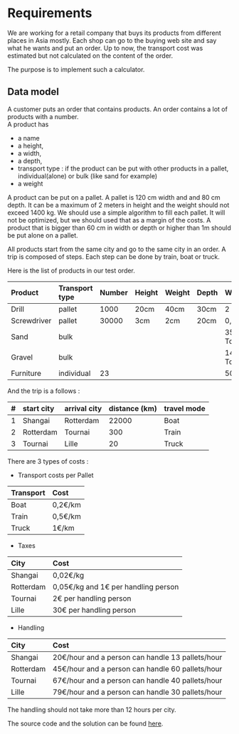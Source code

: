 # Requirements

We are working for a retail company that buys its products from different places in Asia mostly.  Each shop can go to the buying web site and say what he wants and put an order.  Up to now, the transport cost was estimated but not calculated on the content of the order.   

The purpose is to implement such a calculator.

## Data model

A customer puts an order that contains products. An order contains a lot of products with a number.  
A product has

* a name
* a height, 
* a width, 
* a depth, 
* transport type : if the product can be put with other products in a pallet, individual\(alone\) or bulk  \(like sand for example\)
* a weight

A product can be put on a pallet. A pallet is 120 cm width and and 80 cm depth. It can be a maximum of 2 meters in height and the weight should not exceed 1400 kg. We should use a simple algorithm to fill each pallet. It will not be optimized, but we should used that as a margin of the costs.  A product that is bigger than 60 cm in width or depth or higher than 1m should be put alone on a pallet.

All products start from the same city and go to the same city in an order. A trip is composed of steps. Each step can be done by train, boat or truck.

Here is the list of products in our test order.

| Product | Transport type | Number | Height | Weight | Depth | Weight |
| :--- | :--- | :--- | :--- | :--- | :--- | :--- |
| Drill | pallet | 1000 | 20cm | 40cm | 30cm | 2 kg |
| Screwdriver | pallet | 30000 | 3cm | 2cm | 20cm | 0,2 kg |
| Sand | bulk |  |  |  |  | 35 Tons |
| Gravel | bulk |  |  |  |  | 14 Tons |
| Furniture | individual | 23 |  |  |  | 500 kg |

And the trip is a follows :

| \# | start city | arrival city | distance \(km\) | travel mode |
| :--- | :--- | :--- | :--- | :--- |
| 1 | Shangai | Rotterdam | 22000 | Boat |
| 2 | Rotterdam | Tournai | 300 | Train |
| 3 | Tournai | Lille | 20 | Truck |

There are 3 types of costs :

* Transport costs per Pallet

| Transport | Cost |
| :--- | :--- |
| Boat | 0,2€\/km |
| Train | 0,5€\/km |
| Truck | 1€\/km |

* Taxes

| City | Cost |
| :--- | :--- |
| Shangai | 0,02€\/kg |
| Rotterdam | 0,05€\/kg and 1€ per handling person |
| Tournai | 2€ per handling person |
| Lille | 30€ per handling person |

* Handling

| City | Cost |
| :--- | :--- |
| Shangai | 20€\/hour and a person can handle 13 pallets\/hour |
| Rotterdam | 45€\/hour and a person can handle 60 pallets\/hour |
| Tournai | 67€\/hour and a person can handle 40 pallets\/hour |
| Lille | 79€\/hour and a person can handle 30 pallets\/hour |

The handling should not take more than 12 hours per city.

The source code and the solution can be found [here](https://github.com/nheron/droolscourse/tree/master/cost-calculation).

